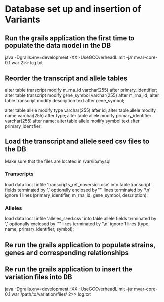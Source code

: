 # Database set up and insertion of Variants


## Run the grails application the first time to populate the data model in the DB


java -Dgrails.env=development -XX:-UseGCOverheadLimit -jar mvar-core-0.1.war 2>> log.txt



## Reorder the transcript and allele tables

alter table transcript modify m_rna_id varchar(255) after primary_identifier;
alter table transcript modify gene_symbol varchar(255) after m_rna_id;
alter table transcript modify description text after gene_symbol;


alter table allele modify type varchar(255) after id;
alter table allele modify name varchar(255) after type;
alter table allele modify primary_identifier varchar(255) after name;
alter table allele modify symbol text after primary_identifier;


## Load the transcript and allele seed csv files to the DB

Make sure that the files are located in /var/lib/mysql

### Transcripts

load data local infile 'transcripts_ref_noversion.csv' into table transcript  fields terminated by ',' optionally enclosed by '"' lines terminated by '\n' ignore 1 lines (primary_identifier, m_rna_id, gene_symbol, description);


### Alleles

load data local infile 'alleles_seed.csv' into table allele  fields terminated by ',' optionally enclosed by '"' lines terminated by '\n' ignore 1 lines (type, name, primary_identifier, symbol);


## Re run the grails application to populate strains, genes and corresponding relationships

## Re run the grails application to insert the variation files into DB

java -Dgrails.env=development -XX:-UseGCOverheadLimit -jar mvar-core-0.1.war /path/to/variation/files/ 2>> log.txt


